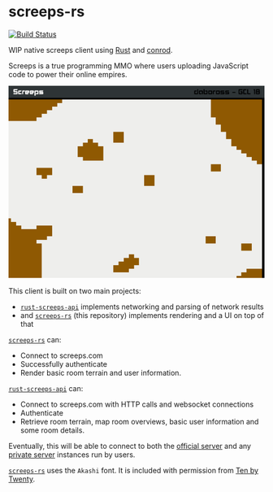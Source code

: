 screeps-rs
==========
[![Build Status][travis-image]][travis-builds]

WIP native screeps client using [Rust] and [conrod].

Screeps is a true programming MMO where users uploading JavaScript code to power their online empires.

![terrain rendering screenshot][terrain-image]

This client is built on two main projects:
- [`rust-screeps-api`] implements networking and parsing of network results
- and [`screeps-rs`] (this repository) implements rendering and a UI on top of that

[`screeps-rs`] can:

- Connect to screeps.com
- Successfully authenticate
- Render basic room terrain and user information.

[`rust-screeps-api`] can:

- Connect to screeps.com with HTTP calls and websocket connections
- Authenticate
- Retrieve room terrain, map room overviews, basic user information and some room details.

Eventually, this will be able to connect to both the [official server][screeps] and any [private server][screeps-os] instances run by users.

[`screeps-rs`] uses the `Akashi` font. It is included with permission from [Ten by Twenty][ten-by-twenty].

[travis-image]: https://travis-ci.org/daboross/conrod-testing.svg?branch=master
[travis-builds]: https://travis-ci.org/daboross/conrod-testing
[rust]: https://www.rust-lang.org/
[conrod]: https://github.com/PistonDevelopers/conrod/
[`rust-screeps-api`]: https://github.com/daboross/rust-screeps-api
[`screeps-rs`]: https://github.com/daboross/screeps-rs
[screeps]: https://screeps.com
[screeps-os]: https://github.com/screeps/screeps/
[ten-by-twenty]: http://tenbytwenty.com/
[terrain-image]: docs/terrain-render.png
